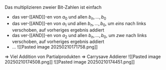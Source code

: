 Das multiplizieren zweier Bit-Zahlen ist einfach 
- das ver-[[AND]]-en von $a_0$ und allen $b_n, \ldots, b_0$
- das ver-[[AND]]-en von $a_1$ und allen $b_n, \ldots, b_0$, um _eins_ nach links verschoben, auf vorheriges ergebnis addiert
- das ver-[[AND]]-en von $a_2$ und allen $b_n, \ldots, b_0$, um _zwe_ nach links verschoben, auf vorheriges ergebnis addiert
- ...
![[Pasted image 20250210171758.png]]

⇒ Viel Addition von Partialprodukten ⇒ Carrysave Addierer
![[Pasted image 20250210174508.png]]
![[Pasted image 20250210174451.png]]
